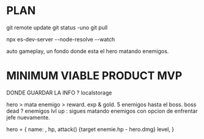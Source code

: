 # PLAN

git remote update
git status -uno
git pull

npx es-dev-server --node-resolve --watch

auto gameplay, un fondo donde esta el hero matando enemigos.

# MINIMUM VIABLE PRODUCT MVP

DONDE GUARDAR LA INFO ? localstorage

hero > mata enemigo > reward. exp & gold.
5 enemigos hasta el boss.
boss dead ? enemigos lvl up : sigues matando enemigos con opcion de enfrentar jefe nuevamente.

hero = {
name: ,
hp,
attack() {target enemie.hp - hero.dmg}
level,
}
